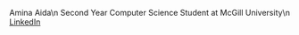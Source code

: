 Amina Aida\n
Second Year Computer Science Student at McGill University\n
[LinkedIn](https://www.linkedin.com/in/amina-aida-635683252/)

<!---
AminaAida/AminaAida is a ✨ special ✨ repository because its `README.md` (this file) appears on your GitHub profile.
You can click the Preview link to take a look at your changes.
--->
